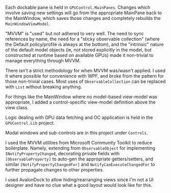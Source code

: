 ﻿
Each dockable pane is held in `GPUControl.MainPanes`. Changes which involve saving new settings will go from
the appropriate MainPane back to the MainWindow, which saves those changes and completely rebuilds the
`MainWindowViewModel`.

"MVVM" is "used" but not adhered to very well. The need to sync references by name, the need for
a "sticky observable collection" (where the Default policy/profile is always at the bottom), and the
"intrinsic" nature of the default model objects (ie, not stored explicitly in the model, but constructed
at runtime based on available GPUs) made it non-trivial to manage everything through MVVM.

There isn't a strict methodology for when MVVM was/wasn't applied. I used it where possible for convenience
with WPF, and broke from the pattern for those non-trivial cases. Most uses of `ObservableCollection` can
be replaced with `List` without breaking anything.

For things like the MainWindow where no model-based view-model was appropriate, I added a control-specific
view-model definition above the view class.

Logic dealing with GPU data fetching and OC application is held in the `GPUControl.Lib` project.

Modal windows and sub-controls are in this project under `Controls`.

I used the MVVM utilities from Microsoft Community Toolkit to reduce boilerplate. Namely, extending
from `ObservableObject` for implementing `INotifyPropertyChanged`, decorating private fields with
`[ObservableProperty]` to auto-gen the appropriate getters/setters, and similar `[NotifyPropertyChangedFor]`
and `NotifyCanExecuteChangedFor` to further propagate changes to other properties.

I used AvalonDock to allow hiding/rearranging views since I'm not a UI designer and have no clue what
a good layout would look like for this.